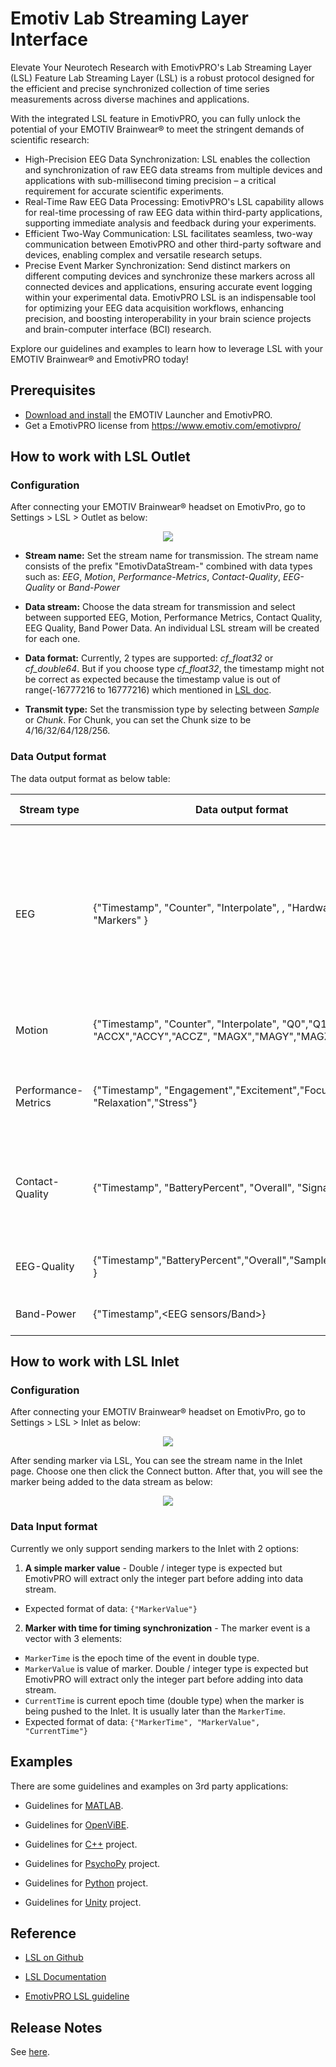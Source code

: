 # Emotiv Lab Streaming Layer Interface
  Elevate Your Neurotech Research with EmotivPRO's Lab Streaming Layer (LSL) Feature
Lab Streaming Layer (LSL) is a robust protocol designed for the efficient and precise synchronized collection of time series measurements across diverse machines and applications.

With the integrated LSL feature in EmotivPRO, you can fully unlock the potential of your EMOTIV Brainwear® to meet the stringent demands of scientific research:

* High-Precision EEG Data Synchronization: LSL enables the collection and synchronization of raw EEG data streams from multiple devices and applications with sub-millisecond timing precision – a critical requirement for accurate scientific experiments.
* Real-Time Raw EEG Data Processing: EmotivPRO's LSL capability allows for real-time processing of raw EEG data within third-party applications, supporting immediate analysis and feedback during your experiments.
* Efficient Two-Way Communication: LSL facilitates seamless, two-way communication between EmotivPRO and other third-party software and devices, enabling complex and versatile research setups.
* Precise Event Marker Synchronization: Send distinct markers on different computing devices and synchronize these markers across all connected devices and applications, ensuring accurate event logging within your experimental data.
EmotivPRO LSL is an indispensable tool for optimizing your EEG data acquisition workflows, enhancing precision, and boosting interoperability in your brain science projects and brain-computer interface (BCI) research.

Explore our guidelines and examples to learn how to leverage LSL with your EMOTIV Brainwear® and EmotivPRO today!

## Prerequisites

* [Download and install](https://www.emotiv.com/developer/) the EMOTIV Launcher and EmotivPRO.
* Get a EmotivPRO license from https://www.emotiv.com/emotivpro/

## How to work with LSL Outlet

### Configuration
After connecting your EMOTIV Brainwear&reg; headset on EmotivPro, go to Settings > LSL > Outlet as below:
<p align="center">
  <img src="https://github.com/Emotiv/labstreaminglayer/blob/emotiv-lsl/docs/images/config-outlet.png">
</p>

* **Stream name:** Set the stream name for transmission. The stream name consists of the prefix "EmotivDataStream-"  combined with data types such as: *EEG*, *Motion*, *Performance-Metrics*, *Contact-Quality*, *EEG-Quality* or *Band-Power*

* **Data stream:** Choose the data stream for transmission and select between supported EEG, Motion, Performance Metrics, Contact Quality, EEG Quality, Band Power Data. An individual LSL stream will be created for each one.

* **Data format:** Currently, 2 types are supported: *cf_float32* or *cf_double64*. But if you choose type *cf_float32*, the timestamp might not be correct as expected because the timestamp value is out of range(-16777216 to 16777216) which mentioned in [LSL doc](https://labstreaminglayer.readthedocs.io/projects/liblsl/ref/enums.html).

* **Transmit type:** Set the transmission type by selecting between *Sample* or *Chunk*. For Chunk, you can set the Chunk size to be 4/16/32/64/128/256.

### Data Output format
The data output format as below table:

Stream type | Data output format | Sample rate | Notes
----------- | ------------------ | ------------ | ---------------
EEG | {"Timestamp", "Counter", "Interpolate", <EEG sensors>, "HardwareMarker", "Markers" } | 128Hz/ 256 Hz | Description of  EEG channels at [link](https://emotiv.gitbook.io/cortex-api/data-subscription/data-sample-object#eeg). The Markers channel  is supported from V3.0 and it is marker value of marker object included on EEG data.
Motion | {"Timestamp", "Counter", "Interpolate", "Q0","Q1","Q2","Q3", "ACCX","ACCY","ACCZ", "MAGX","MAGY","MAGZ"} |32 Hz / 64 Hz / 128 Hz | Description of Motion channels at [link](https://emotiv.gitbook.io/cortex-api/data-subscription/data-sample-object#motion)
Performance-Metrics | {"Timestamp", "Engagement","Excitement","Focus","Interest ", "Relaxation","Stress"} | 2 Hz for high resolution / 0.1 Hz for low resolution | Description of Performance metric at [link](https://emotiv.gitbook.io/cortex-api/data-subscription/data-sample-object#performance-metric)
Contact-Quality | {"Timestamp", "BatteryPercent", "Overall", "Signal", <EEG sensors> } | 2 Hz | Description of Contact Quality at [link](https://emotiv.gitbook.io/cortex-api/data-subscription/data-sample-object#device-information) but the order of channels changes a bit.
EEG-Quality | {"Timestamp","BatteryPercent","Overall","SampleRateQuality", <EEG sensors>} | 2 Hz | Description of EEG Quality at [link](https://emotiv.gitbook.io/cortex-api/data-subscription/data-sample-object#eeg-quality)
Band-Power | {"Timestamp",<EEG sensors/Band>} | 8 Hz | Description of Band Power at [link](https://emotiv.gitbook.io/cortex-api/data-subscription/data-sample-object#band-power)


## How to work with LSL Inlet

### Configuration
After connecting your EMOTIV Brainwear&reg; headset on EmotivPro, go to Settings > LSL > Inlet as below:

<p align="center">
  <img src="https://github.com/Emotiv/labstreaminglayer/blob/emotiv-lsl/docs/images/config-inlet.png">
</p>

After sending marker via LSL, You can see the stream name in the Inlet page. Choose one then click the Connect button. After that, you will see the marker being added to the data stream as below:
<p align="center">
  <img src="https://github.com/Emotiv/labstreaminglayer/blob/emotiv-lsl/docs/images/marker-added.png">
</p>

### Data Input format

Currently we only support sending markers to the Inlet with 2 options:

1. **A simple marker value** - Double / integer type is expected but EmotivPRO will extract only the integer part before adding into data stream.
  * Expected format of data: `{"MarkerValue"}`

2. **Marker with time for timing synchronization** - The marker event is a vector with 3 elements:
  * `MarkerTime` is the epoch time of the event in double type.
  * `MarkerValue` is value of marker. Double / integer type is expected but EmotivPRO will extract only the integer part before adding into data stream.
  * `CurrentTime` is current epoch time (double type) when the marker is being pushed to the Inlet. It is usually later than the `MarkerTime`.
  * Expected format of data: `{"MarkerTime", "MarkerValue", "CurrentTime"}`

## Examples

There are some guidelines and examples on 3rd party applications:

* Guidelines for <a href="examples/matlab/readme.md">MATLAB</a>.

* Guidelines for <a href="examples/openvibe/readme.md">OpenViBE</a>.

* Guidelines for <a href="examples/cpp/readme.md">C++</a> project.

* Guidelines for <a href="examples/psychopy/readme.md">PsychoPy</a> project.

* Guidelines for <a href="examples/python/readme.md">Python</a> project.

* Guidelines for <a href="examples/unity/readme.md">Unity</a> project.



## Reference
* [LSL on Github](https://github.com/sccn/labstreaminglayer)

* [LSL Documentation](https://labstreaminglayer.readthedocs.io/)
* [EmotivPRO LSL guideline](https://emotiv.gitbook.io/emotivpro-v2-0/lab-streaming-layer-lsl)

## Release Notes

See <a href="docs/ReleaseNotes.md">here</a>.
